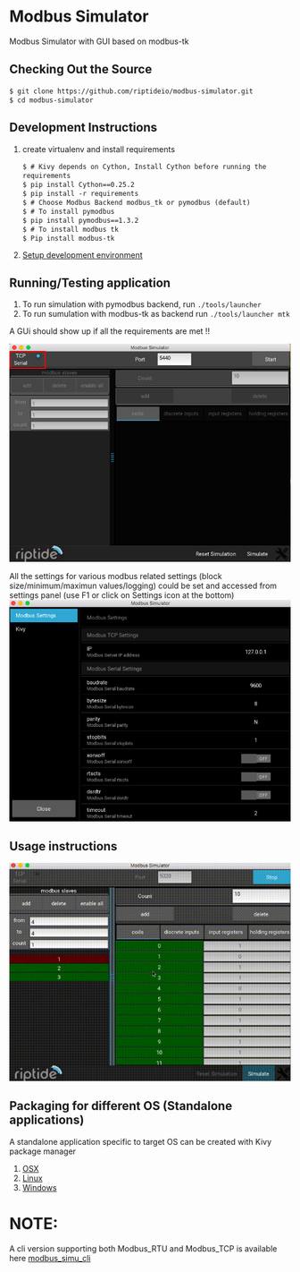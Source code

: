 # Modbus Simulator

Modbus Simulator with GUI based on modbus-tk

## Checking Out the Source
    $ git clone https://github.com/riptideio/modbus-simulator.git
    $ cd modbus-simulator


## Development Instructions
1. create virtualenv and install requirements
   
    ```
    $ # Kivy depends on Cython, Install Cython before running the requirements
    $ pip install Cython==0.25.2
    $ pip install -r requirements
    $ # Choose Modbus Backend modbus_tk or pymodbus (default)
    $ # To install pymodbus
    $ pip install pymodbus==1.3.2
    $ # To install modbus tk
    $ Pip install modbus-tk

    ```


3. [Setup development environment](https://github.com/kivy/kivy/wiki/Setting-Up-Kivy-with-various-popular-IDE's)

## Running/Testing application

1. To run simulation with pymodbus backend, run `./tools/launcher`
2. To run sumulation with modbus-tk as backend run `./tools/launcher mtk`



A GUi should show up if all the requirements are met !!

![main_screen.png](/img/main_screen.png)

All the settings for various modbus related settings (block size/minimum/maximun values/logging) could be set and accessed from settings panel (use F1 or click on Settings icon at the bottom)
![settings_screen.png](img/settings_screen.png)

## Usage instructions
[![Demo Modbus Simulator](/img/simu.gif)](https://youtu.be/nlu3S5jdEn4)

## Packaging for different OS (Standalone applications)
A standalone application specific to target OS can be created with Kivy package manager

1. [OSX](https://kivy.org/docs/guide/packaging-osx.html)
2. [Linux](http://bitstream.io/packaging-and-distributing-a-kivy-application-on-linux.html)
3. [Windows](http://kivy.org/docs/guide/packaging-windows.html)


# NOTE:
A cli version supporting both Modbus_RTU and Modbus_TCP is available here [modbus_simu_cli](https://bitbucket.org/riptideio/modbus_sim_cli)
